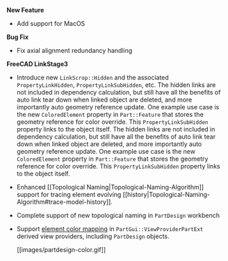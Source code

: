 __New Feature__

* Add support for MacOS

__Bug Fix__

* Fix axial alignment redundancy handling

__FreeCAD LinkStage3__

* Introduce new `LinkScrop::Hidden` and the associated `PropertyLinkHidden`, `PropertyLinkSubHidden`, etc. The hidden links are not included in dependency calculation, but still have all the benefits of auto link tear down when linked object are deleted, and more importantly auto geometry reference update. One example use case is the new `ColoredElement` property in `Part::Feature` that stores the geometry reference for color override. This `PropertyLinkSubHidden` property links to the object itself. The hidden links are not included in dependency calculation, but still have all the benefits of auto link tear down when linked object are deleted, and more importantly auto geometry reference update. One example use case is the new `ColoredElement` property in `Part::Feature` that stores the geometry reference for color override. This `PropertyLinkSubHidden` property links to the object itself.

* Enhanced [[Topological Naming|Topological-Naming-Algorithm]] support for tracing element evolving [[history|Topological-Naming-Algorithm#trace-model-history]].

* Complete support of new topological naming in `PartDesign` workbench

* Support [element color mapping](Topological-Naming-Algorithm#element-coloring) in `PartGui::ViewProviderPartExt` derived view providers, including `PartDesign` objects.

  [[images/partdesign-color.gif]]

